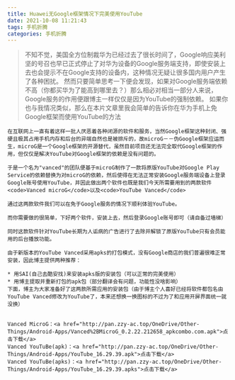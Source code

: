 ```yaml
---
title: Huawei无Google框架情况下完美使用YouTube
date: 2021-10-08 11:21:43
tags: 手机折腾
categories: 手机折腾
---
```


> 不知不觉，美国全方位制裁华为已经过去了很长时间了，Google响应美利坚的号召也早已正式停止了对华为设备的Google服务端支持，即使安装上去也会提示不在Google支持的设备内，这种情况无疑让很多国内用户产生了各种困扰。
> 然而只要简单思考一下便会发现，如果对Google服务端依赖不高（你都买华为了能高到哪里去？）那么相必对相当一部分人来说，Google服务的作用便跟博主一样仅仅是因为YouTube的强制依赖。
> 如果你也与我情况类似，那么在本片文章里我会简单的告诉你在华为手机上免Google框架而使用YouTube的方法


    在互联网上一直有着这样一批人厌恶着各种闭源的软件和服务，当然Google框架这种封闭、强硬且极其占用手机内存和后台的异端自然也是被排斥的，故microG－－伪Google框架应运而生，microG是一个Google框架的开源替代，虽然目前项目还无法完全取代Google框架的作用，但仅仅是解决YouTube对Google框架的依赖是没有问题的。
    
    于是一个名为"vanced"的团队便基于microG制作了一款将原版YouTube对Google Play Service的依赖替换为对microG的依赖，然后使得在无法正常安装Google服务端设备上登录Google账号使用YouTube，并因此做出两个软件也既是我们今天所需要用到的两款软件<code>Vanced microG</code>以及<code>YouTube Vanced</code>
    
    通过这两款软件我们可以在免于Google服务的情况下顺利体验YouTube。
    
    而你需要做的很简单，下好两个软件，安装上去，然后登录Google账号即可（请自备过墙梯）
    
    同时这款软件针对YouTube长期为人诟病的广告进行了去除并解锁了原版YouTube只有会员能用的后台播放功能。
    
    由于新版本的YouTube Vanced采用apks的打包模式，没有Google商店的我们普遍很难正常安装，因此博主提供两种推荐：
    
    * 用SAI(自己去酷安找)来安装apks版的安装包（可以正常的完美使用）
    * 用博主提取并重新打包的apk包（部分翻译会有问题，功能性没啥影响）
    下面，博主为大家准备好了这两款所需应用的安装包（由于博主个人喜好已经将软件都包名由YouTube Vanced修改为YouTube了，本来还想换一换图标的不过为了和应用开屏界面统一就没换）
   
    
    Vanced MicroG：<a href="http://pan.zzy-ac.top/OneDrive/Other-Things/Android-Apps/Vanced%2BMicroG_0.2.22.212658_apkcombo.com.apk">点击下载</a>
    Vanced YouTuBe(apk)：<a href="http://pan.zzy-ac.top/OneDrive/Other-Things/Android-Apps/YouTube_16.29.39.apk">点击下载</a>
    Vanced YouTuBe(apks)：<a href="http://pan.zzy-ac.top/OneDrive/Other-Things/Android-Apps/YouTube_16.29.39.apks">点击下载</a>
    
  
